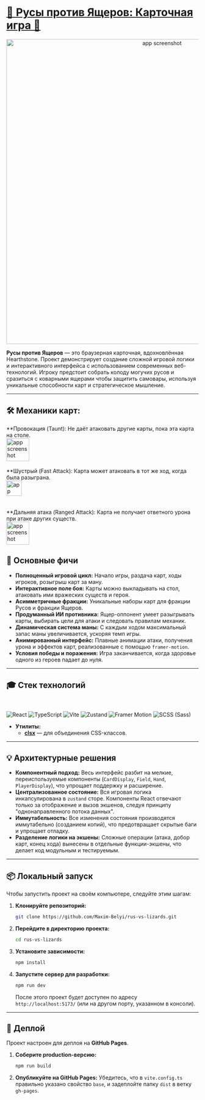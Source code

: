 <h1> <a href="https://maxim-belyi.github.io/rus-vs-lizards/" target="_blank">
🐊 Русы против Ящеров: Карточная игра 🐊 </a> </h1>

<p align="center">
 <img src="public/title.avif" alt="app screenshot" width="800">
</p>

**Русы против Ящеров** — это браузерная карточная, вдохновлённая Hearthstone. Проект демонстрирует создание сложной игровой логики и интерактивного интерфейса с использованием современных веб-технологий. Игроку предстоит собрать колоду могучих русов и сразиться с коварными ящерами чтобы защитить самовары, используя уникальные способности карт и стратегическое мышление.

---

## 🛠️ **Механики карт:**

**Провокация (Taunt): Не даёт атаковать другие карты, пока эта карта на столе.
<br>
<img  src="public/assets/taunt-shield.avif" alt="app screenshot" width="60">
<br>
<br>
**Шустрый (Fast Attack): Карта может атаковать в тот же ход, когда была разыграна.
<br>
<img align="center" src="public/assets/fast-attack.avif" alt="app screenshot" width="40">
<br>
<br>
<br>**Дальняя атака (Ranged Attack): Карта не получает ответного урона при атаке других существ.
<br>
<img align="center" src="public/assets/range-attack.avif" alt="app screenshot" width="60">
<br>


## 🚀 Основные фичи

- **Полноценный игровой цикл:** Начало игры, раздача карт, ходы игроков, розыгрыш карт за ману.
- **Интерактивное поле боя:** Карты можно выкладывать на стол, атаковать ими вражеских существ и героя.
- **Асимметричные фракции:** Уникальные наборы карт для фракции Русов и фракции Ящеров.
- **Продуманный ИИ противника:** Ящер-оппонент умеет разыгрывать карты, выбирать цели для атаки и следовать правилам механик.
- **Динамическая система маны:** С каждым ходом максимальный запас маны увеличивается, ускоряя темп игры.
- **Анимированный интерфейс:** Плавные анимации атаки, получения урона и эффектов карт, реализованные с помощью `framer-motion`.
- **Условия победы и поражения:** Игра заканчивается, когда здоровье одного из героев падает до нуля.

---

## 🎓 Стек технологий

  <br>

![React](https://camo.githubusercontent.com/f4c770484b0e4e601adf2a462f7d38ffe65ec5a0dcd9db52c87a31a3ac86eeb7/68747470733a2f2f696d672e736869656c64732e696f2f62616467652f2d52656163742d3631444146423f6c6f676f3d7265616374266c6f676f436f6c6f723d626c61636b)
![TypeScript](https://camo.githubusercontent.com/53258354fee9d8defb65dae5ca31b716c295deff0b4340fe650e6e1ff353899c/68747470733a2f2f696d672e736869656c64732e696f2f62616467652f2d547970655363726970742d3331373843363f6c6f676f3d74797065736372697074266c6f676f436f6c6f723d7768697465)
![Vite](https://camo.githubusercontent.com/fcdc4659ef977c26f585f311eb79d17d888dd22e80bb4c7df89d7a232b387249/68747470733a2f2f696d672e736869656c64732e696f2f62616467652f2d566974652d3634364346463f6c6f676f3d76697465266c6f676f436f6c6f723d7768697465)
![Zustand](https://camo.githubusercontent.com/4650506ee62e29cd58fda52980171666eb9e03330e53de6d9cc36165b1e7145d/68747470733a2f2f696d672e736869656c64732e696f2f62616467652f2d5a757374616e642d3030303f6c6f676f3d7a757374616e64266c6f676f436f6c6f723d7768697465)
![Framer Motion](https://camo.githubusercontent.com/126d20d68fcaeff06a1e39d6342a0f147d5010c3e76e3ea6f2f00a94f2a2f3cf/68747470733a2f2f696d672e736869656c64732e696f2f62616467652f2d4672616d65722532304d6f74696f6e2d4546303037353f6c6f676f3d6672616d6572266c6f676f436f6c6f723d7768697465)
![SCSS (Sass)](https://camo.githubusercontent.com/74d5655386be146493165f4b1e4a0b455621f62c3c6b256efe90895071bb2c3a/68747470733a2f2f696d672e736869656c64732e696f2f62616467652f2d534353532d4343363639393f6c6f676f3d73617373266c6f676f436f6c6f723d7768697465)
<br>

- **Утилиты:**
  - [**clsx**](https://github.com/lukeed/clsx) — для объединения CSS-классов.

---

## 💡 Архитектурные решения

- **Компонентный подход:** Весь интерфейс разбит на мелкие, переиспользуемые компоненты (`CardDisplay`, `Field`, `Hand`, `PlayerDisplay`), что упрощает поддержку и расширение.
- **Централизованное состояние:** Вся игровая логика инкапсулирована в `zustand` сторе. Компоненты React отвечают только за отображение и вызов экшенов, следуя принципу "однонаправленного потока данных".
- **Иммутабельность:** Все изменения состояния производятся иммутабельно (созданием копий), что предотвращает скрытые баги и упрощает отладку.
- **Разделение логики на экшены:** Сложные операции (атака, добор карт, конец хода) вынесены в отдельные функции-экшены, что делает код модульным и тестируемым.

---

## 📦 Локальный запуск

Чтобы запустить проект на своём компьютере, следуйте этим шагам:

1.  **Клонируйте репозиторий:**
    ```bash
    git clone https://github.com/Maxim-Belyi/rus-vs-lizards.git
    ```
2.  **Перейдите в директорию проекта:**
    ```bash
    cd rus-vs-lizards
    ```
3.  **Установите зависимости:**
    ```bash
    npm install
    ```
4.  **Запустите сервер для разработки:**
    ```bash
    npm run dev
    ```
    После этого проект будет доступен по адресу `http://localhost:5173/` (или на другом порту, указанном в консоли).

---

## 🚀 Деплой

Проект настроен для деплоя на **GitHub Pages**.

1.  **Соберите production-версию:**
    ```bash
    npm run build
    ```
2.  **Опубликуйте на GitHub Pages:**
    Убедитесь, что в `vite.config.ts` правильно указано свойство `base`, и задеплойте папку `dist` в ветку `gh-pages`.
